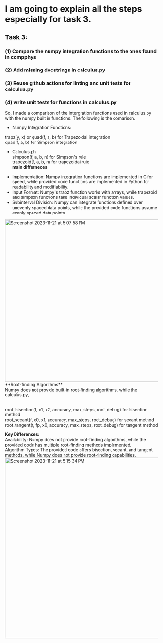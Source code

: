 # I am going to explain all the steps especially for task 3.
## Task 3:

### (1) Compare the numpy integration functions to the ones found in compphys
### (2) Add missing docstrings in calculus.py
### (3) Reuse github actions for linting and unit tests for calculus.py
### (4) write unit tests for functions in calculus.py
So, I made a comparison of the intergration functions used in calculus.py with the numpy built in functions. The following is the comarison. 
- Numpy Integration Functions: <br>

trapz(y, x) or quad(f, a, b) for Trapezoidal integration <br>
quad(f, a, b) for Simpson integration

* Calculus.ph <br>
simpson(f, a, b, n) for Simpson's rule <br>
trapezoid(f, a, b, n) for trapezoidal rule <br>
**main differneces** <br>
- Implementation: Numpy integration functions are implemented in C for speed, while provided code functions are implemented in Python for readability and modifiability.<br>
- Input Format: Numpy's trapz function works with arrays, while trapezoid and simpson functions take individual scalar function values.<br>
- Subinterval Division: Numpy can integrate functions defined over unevenly spaced data points, while the provided code functions assume evenly spaced data points.<br>
<img width="534" alt="Screenshot 2023-11-21 at 5 07 58 PM" src="https://github.com/uarif/23-Homework6G1/assets/13534352/f22b439c-4c6b-4674-b68e-38b200557e68">
<br> **Root-finding Algorithms** <br>
Numpy does not provide built-in root-finding algorithms. while the calculus.py, <br>
<br>

root_bisection(f, x1, x2, accuracy, max_steps, root_debug) for bisection method <br>
root_secant(f, x0, x1, accuracy, max_steps, root_debug) for secant method<br>
root_tangent(f, fp, x0, accuracy, max_steps, root_debug) for tangent method<br>

**Key Differences:**<br>
Availability: Numpy does not provide root-finding algorithms, while the provided code has multiple root-finding methods implemented. <br>
Algorithm Types: The provided code offers bisection, secant, and tangent methods, while Numpy does not provide root-finding capabilities.<br>
<img width="594" alt="Screenshot 2023-11-21 at 5 15 34 PM" src="https://github.com/uarif/23-Homework6G1/assets/13534352/2df97c25-e651-4278-b455-6bfd963e4106">
